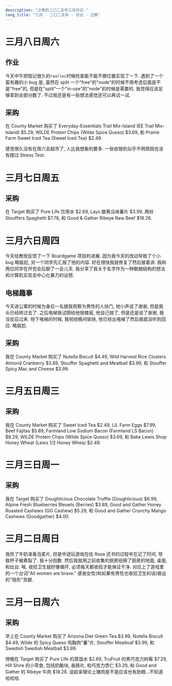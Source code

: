 ```yaml
---
description: "之枫的二〇二五年三月日记."
long_title: "三月 - 二〇二五年 - 日记 - 之枫"
---
```


# 三月八日周六

## 作业

今天中午把惦记很久的`realloc`时候检查能不能不挪位置实现了一下. 遇到了一个蛮有趣的小 bug 是, 虽然在 split 一个"free"的"node"的时候不用考虑后面是不是"free"的, 但是在"split"一个"in-use"的"node"的时候是需要的. 我觉得应该足够拿到全部分数了. 不过我还是有一些想法感觉还可以再试一试.

## 采购

在 County Market 购买了 Everyday-Essentials Trail Mix-Island (EE Trail Mix-Island) $5.29, WILDE Protein Chips (Wilde Spice Queso) $3.69, 和 Prairie Farm Sweet Iced Tea (Sweet Iced Tea) $2.49.

感觉很久没有在周六去超市了, 人比我想象的要多. 一些收银机似乎不明原因也没有撑过 Stress Test.

# 三月七日周五

## 采购

在 Target 购买了 Pure Life 饮用水 $2.69, Lays 酸黄瓜味薯片 $3.99, 两份 Stouffers Spaghetti $7.78, 和 Good & Gather Ribeye Raw Beef $18.26.

# 三月六日周四

今天给教授反馈了一下 Boardgame 项目的进展. 因为我今天的改动导致了个小 bug 略尴尬, 另一个同学先汇报了他的内容. 好在很快我就修复了然后接着讲. 我和两位同学在开完会后聊了一会儿天. 我分享了我关于名字作为一种数据结构的想法和计算机实现去中心化暴力的设想.

## 电梯趣事

今天进公寓的时候为身后一名据我观察为男性的人扶门, 他小声说了谢谢, 但是我头已经转过去了. 之后电梯我试图给他按楼层, 他自己按了, 但是还是说了谢谢, 我没反应过来. 他下电梯的时候, 我祝他晚间愉快, 他已经出电梯了然后我就没听到回应. 略尴尬.

## 采购

我在 County Market 购买了 Nutella Biscuit $4.49, Wild Harvest Rice Clusters Almond Cranberry $3.89, Stouffer Spaghetti and Meatball $3.99, 和 Stouffer Spicy Mac and Cheese $3.99.

# 三月五日周三

## 采购

我在 County Market 购买了 Sweet Iced Tea $2.49, LIL Farm Eggs $7.99, Beef Fajitas $5.89, Farmland Low Sodium Bacon (Farmland LS Bacon) $8.29, WILDE Protein Chips (Wilde Spice Queso) $3.69, 和 Bake Lewis Shop Honey Wheat (Lews 1/2 Honey Whea) $2.49.

# 三月三日周一

## 采购

我在 Target 购买了 Doughlicious Chocolate Truffle (Doughlicious) $6.99, Alpine Fresh Blueberries Bleuets (Berries) $3.89, Good and Gather Honey Roasted Cashews (GG Cashew) $5.29, 和 Good and Gather Crunchy Mango Cashews (Goodgather) $4.00.

# 三月二日周日

我热了牛奶准备泡麦片, 但是中途玩游戏在给 Rosa 还书的过程中忘记了时间, 导致杯子被煮裂了. 我十分抱歉. 然后我就用之前收集的厨房纸擦了厨房的地面, 桌面, 和灶台. 唉, 收拾卫生就好像循环, 必须每天都收拾才能保证干净. 对应上了游戏里的一个台词"All women are brave." 感谢女性(和如果有男性也收拾卫生的话)做出的"隐形"贡献.

# 三月一日周六

## 采购

早上在 County Market 购买了 Arizona Diet Green Tea $3.99, Nutella Biscuit $4.49, Wilde 的 Spicy Queso 鸡胸肉"薯"片, Stouffer Meatloaf $3.99, 和 Swedish Swedish Meatball $3.99.

傍晚在 Target 购买了 Pure Life 的蒸馏水 $2.69, TruFruit 的黑巧克力树莓 $7.29, Hill Shire 的小零食, 包括奶酪块, 香肠片, 和巧克力杏仁 $3.29, 和 Good and Gather 的 Ribeye 牛肉 $18.28. 说起来理论上猪肉是不是应该也有肋眼...不知道哈哈哈.
